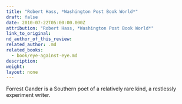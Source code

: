 ```yaml
---
title: "Robert Hass, *Washington Post Book World*"
draft: false
date: 2010-07-22T05:00:00.000Z
attribution: "Robert Hass, *Washington Post Book World*"
link_to_original:
nd_author_of_this_review:
related_author: .md
related_books:
  - book/eye-against-eye.md
description:
weight:
layout: none
---
```

Forrest Gander is a Southern poet of a relatively rare kind, a restlessly experiment writer.


